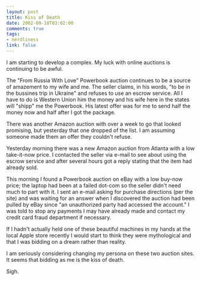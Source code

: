 ```yaml
--- 
layout: post
title: Kiss of Death
date: 2002-09-18T03:02:00
comments: true
tags:
- nerdliness
link: false
---
```

I am starting to develop a complex. My luck with online auctions is continuing to be awful.

The "From Russia With Love" Powerbook auction continues to be a source of amazement to my wife and me. The seller claims, in his words, "to be in the bussines trip in Ukraine" and refuses to use an escrow service. All I have to do is Western Union him the money and his wife here in the states will "shipp" me the Powerbook. His latest offer was for me to send half the money now and half after I got the package.

There was another Amazon auction with over a week to go that looked promising, but yesterday that one dropped of the list. I am assuming someone made them an offer they couldn't refuse.

Yesterday morning there was a new Amazon auction from Atlanta with a low take-it-now price. I contacted the seller via e-mail to see about using the escrow service and after several hours got a reply stating that the item had already sold.

This morning I found a Powerbook auction on eBay with a low buy-now price; the laptop had been at a failed dot-com so the seller didn't need much to part with it. I sent an e-mail asking for purchase directions (per the site) and was waiting for an answer when I discovered the auction had been pulled by eBay since "an unauthorized party had accessed the account." I was told to stop any payments I may have already made and contact my credit card fraud department if necessary.

If I hadn't actually held one of these beautiful machines in my hands at the local Apple store recently I would start to think they were mythological and that I was bidding on a dream rather than reality.

I am seriously considering changing my persona on these two auction sites. It seems that bidding as me is the kiss of death.

Sigh.

